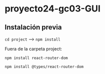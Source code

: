 # proyecto24-gc03-GUI

## Instalación previa
`cd project` --> `npm install`

Fuera de la carpeta project:

`npm install react-router-dom`

`npm install @types/react-router-dom`

